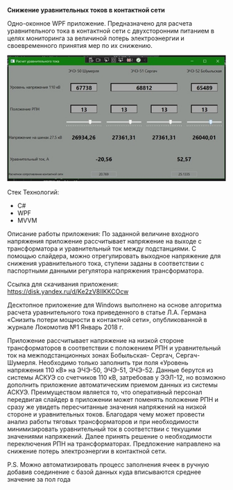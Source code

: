 **Снижение уравнительных токов в контактной сети**

Одно-оконное WPF приложение. Предназначено для расчета уравнительного тока в контактной сети с двухсторонним питанием в целях мониторинга за величиной потерь электроэнергии и своевременного принятия мер по их снижению.

![Иллюстрация к проекту](https://github.com/ZhiyanovAndrey/WpfMVVMsurgeCarentCalculater/blob/master/SurgeCurrentCalculator.jpg)

Стек Технологий:

- C#
- WPF
- MVVM

Описание работы приложения:   По заданной величине входного напряжения приложение рассчитывает напряжение на выходе с трансформатора и уравнительный ток между подстанциями. С помощью слайдера, можно отрегулировать выходное напряжение для снижения  уравнительного тока, ступени заданы в соответствии с паспортными данными регулятора напряжения трансформатора. 

Ссылка для скачивания приложения: https://disk.yandex.ru/d/Ke2zV8IlKKCOcw

Десктопное приложение для Windows выполнено на основе алгоритма расчета уравнительного тока приведенного в статье Л.А. Германа «Снизить потери
мощности в контактной сети», опубликованной в журнале Локомотив
№1 Январь 2018 г.  

Приложение рассчитывает напряжение
на низкой стороне трансформаторов в соответствии с положением
РПН и уравнительный ток на межподстанционных зонах Бобыльская-
Сергач, Сергач-Шумерля. Необходимо только заполнить три поля
«Уровень напряжения 110 кВ» на ЭЧЭ-50, ЭЧЭ-51, ЭЧЭ-52. Данные берутся
из системы АСКУЭ со счетчиков 110 кВ, затребовав у ЭЭЛ-12, но
возможно дополнить приложение автоматическим приемом данных из
системы АСКУЭ.
Преимуществом является то, что оперативный персонал
передвигая слайдер в приложении может поменять положение РПН и
сразу же увидеть пересчитанные значения напряжений на низкой
стороне и уравнительных токов. Благодаря чему может провести
анализ работы тяговых трансформаторов и при необходимости
минимизировать уравнительный ток в соответствии с текущими
значениями напряжений. Далее принять решение о необходимости
переключения РПН на трансформаторах.
Предложение направлено на снижение потерь электроэнергии в
контактной сети.

P.S. Можно автоматизировать процесс заполнения ячеек в ручную добавив соединение с базой данных куда вписываются среднее значение за пол года


<!--This a WPF application with MVVM with out any button. We need to fill two feelds to see a result (current betwin substations).
**ZhiyanovAndrey/ZhiyanovAndrey** is a ✨ _special_ ✨ repository because its `README.md` (this file) appears on your GitHub profile.


Here are some ideas to get you started:

- 🔭 I’m currently working on ...
- 🌱 I’m currently learning ...
- 👯 I’m looking to collaborate on ...
- 🤔 I’m looking for help with ...
- 💬 Ask me about ...
- 📫 How to reach me: ...
- 😄 Pronouns: ...
- ⚡ Fun fact: ...
 -->
